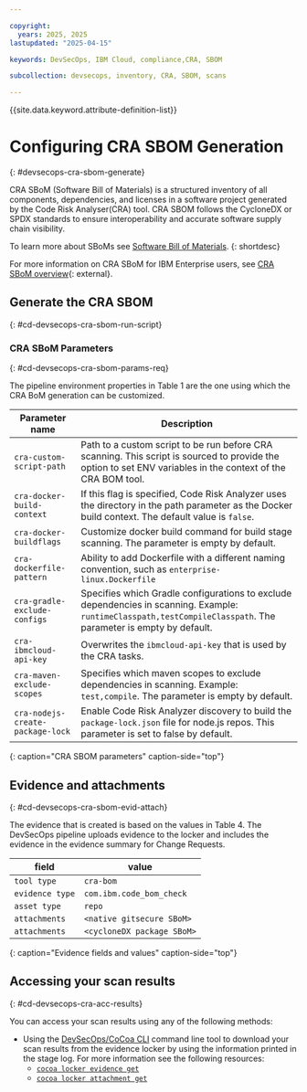 ```yaml
---

copyright:
  years: 2025, 2025
lastupdated: "2025-04-15"

keywords: DevSecOps, IBM Cloud, compliance,CRA, SBOM

subcollection: devsecops, inventory, CRA, SBOM, scans

---
```


{{site.data.keyword.attribute-definition-list}}

# Configuring CRA SBOM Generation
{: #devsecops-cra-sbom-generate}

CRA SBoM (Software Bill of Materials) is a structured inventory of all components, dependencies, and licenses in a software project generated by the Code Risk Analyser(CRA) tool. CRA SBOM follows the CycloneDX or SPDX standards to ensure interoperability and accurate software supply chain visibility.

To learn more about SBoMs see [Software Bill of Materials](/docs/devsecops?topic=devsecops-devsecops-sbom).
{: shortdesc}


For more information on CRA SBoM for IBM Enterprise users, see [CRA SBoM overview](/docs/code-risk-analyzer-cli-plugin?topic=code-risk-analyzer-cli-plugin-cra-cli-plugin#bom-generate-command){: external}.


## Generate the CRA SBOM
{: #cd-devsecops-cra-sbom-run-script}




### CRA SBoM Parameters
{: #cd-devsecops-cra-sbom-params-req}

The pipeline environment properties in Table 1 are the one using which the CRA BoM generation can be customized. 

| Parameter name | Description |
|-|-|
| `cra-custom-script-path`   | Path to a custom script to be run before CRA scanning. This script is sourced to provide the option to set ENV variables in the context of the CRA BOM tool. |
|`cra-docker-build-context`   | If this flag is specified, Code Risk Analyzer uses the directory in the path parameter as the Docker build context. The default value is `false`. |
|`cra-docker-buildflags`   | Customize docker build command for build stage scanning. The parameter is empty by default.    |
|`cra-dockerfile-pattern`   | Ability to add Dockerfile with a different naming convention, such as `enterprise-linux.Dockerfile` |
|`cra-gradle-exclude-configs`   | Specifies which Gradle configurations to exclude dependencies in scanning. Example: `runtimeClasspath,testCompileClasspath`. The parameter is empty by default.   |
| `cra-ibmcloud-api-key` | Overwrites the `ibmcloud-api-key` that is used by the CRA tasks. |
|`cra-maven-exclude-scopes`   | Specifies which maven scopes to exclude dependencies in scanning. Example: `test,compile`. The parameter is empty by default.  |
|`cra-nodejs-create-package-lock`		| Enable Code Risk Analyzer discovery to build the `package-lock.json` file for node.js repos. This parameter is set to false by default.	|
{: caption="CRA SBOM parameters" caption-side="top"}


## Evidence and attachments
{: #cd-devsecops-cra-sbom-evid-attach}



The evidence that is created is based on the values in Table 4. The DevSecOps pipeline uploads evidence to the locker and includes the evidence in the evidence summary for Change Requests.

| field | value |
| ----- | ----- |
| `tool type`     | `cra-bom` |
| `evidence type` | `com.ibm.code_bom_check` |
| `asset type`    | `repo` |
| `attachments`  | `<native gitsecure SBoM>` |
| `attachments`   | `<cycloneDX package SBoM>` |
{: caption="Evidence fields and values" caption-side="top"}

## Accessing your scan results
{: #cd-devsecops-cra-acc-results}

You can access your scan results using any of the following methods:

- Using the [DevSecOps/CoCoa CLI](/docs/devsecops?topic=devsecops-cd-devsecops-cli) command line tool to download your scan results from the evidence locker by using the information printed in the stage log.  For more information see the following resources:
   - [`cocoa locker evidence get`](/docs/devsecops?topic=devsecops-cd-devsecops-cli#locker-evidence-get)
   - [`cocoa locker attachment get`](/docs/devsecops?topic=devsecops-cd-devsecops-cli#locker-attachment-get)

